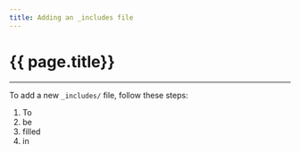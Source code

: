 ```yaml
---
title: Adding an _includes file
---
```


# {{ page.title}}

---

To add a new `_includes/` file, follow these steps:

1. To
2. be
3. filled
4. in
